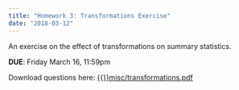 ```yaml
---
title: "Homework 3: Transformations Exercise"
date: "2018-03-12"
---
```


An exercise on the effect of transformations on summary statistics.

**DUE**: Friday March 16, 11:59pm

<!--more-->

Download questions here: [{{<baseurl>}}misc/transformations.pdf](/misc/transformations.pdf)
